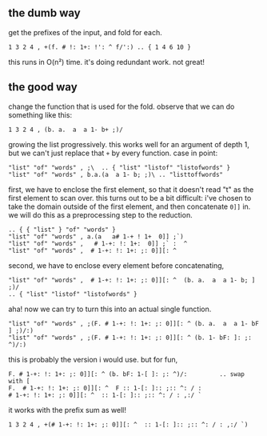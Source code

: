 ## the dumb way

get the prefixes of the input, and fold for each.

```
1 3 2 4 , +(f. # !: 1+: !': ^ f/':) .. { 1 4 6 10 }
```

this runs in O(n²) time. it's doing redundant work. not great!

## the good way

change the function that is used for the fold. observe that we can do something like this:

```
1 3 2 4 , (b. a.  a  a 1- b+ ;)/
```
growing the list progressively. this works well for an argument of depth 1, but we can't just replace that `+` by every function. case in point:

```
"list" "of" "words" , ;\  .. { "list" "listof" "listofwords" }
"list" "of" "words" , b.a.(a  a 1- b; ;)\ .. "listtoffwords"
```
first, we have to enclose the first element, so that it doesn't read "t" as the first element to scan over. this turns out to be a bit difficult: i've chosen to take the domain outside of the first element, and then concatenate `0]]` in. we will do this as a preprocessing step to the reduction.

```
.. { { "list" } "of" "words" }
"list" "of" "words" , a.(a   a# 1-+ ! 1+  0]] ;`)
"list" "of" "words" ,   # 1-+: !: 1+:  0]] ;` :  ^
"list" "of" "words" ,  # 1-+: !: 1+: ;: 0]][: ^
```
second, we have to enclose every element before concatenating,

```
"list" "of" "words" ,  # 1-+: !: 1+: ;: 0]][: ^  (b. a.  a  a 1- b; ] ;)/
.. { "list" "listof" "listofwords" }
```
aha! now we can try to turn this into an actual single function.

```
"list" "of" "words" , ;(F. # 1-+: !: 1+: ;: 0]][: ^ (b. a.  a  a 1- bF ] ;)/:)
"list" "of" "words" , ;(F. # 1-+: !: 1+: ;: 0]][: ^ (b. 1- bF: ]: ;: ^)/:)
```
this is probably the version i would use. but for fun,
```
F. # 1-+: !: 1+: ;: 0]][: ^ (b. bF: 1-[ ]: ;: ^)/:         .. swap with [
F.  # 1-+: !: 1+: ;: 0]][: ^  F :: 1-[: ]:: ;:: ^: / :     
# 1-+: !: 1+: ;: 0]][: ^  :: 1-[: ]:: ;:: ^: / : ,:/ `
```
it works with the prefix sum as well!
```
1 3 2 4 , +(# 1-+: !: 1+: ;: 0]][: ^  :: 1-[: ]:: ;:: ^: / : ,:/ `)
```